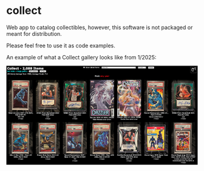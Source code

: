 # collect
Web app to catalog collectibles, however, this software is not packaged or meant for distribution.

Please feel free to use it as code examples.

An example of what a Collect gallery looks like from 1/2025:

![example of a Collect gallery](collect.png)
